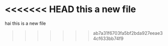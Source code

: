 <<<<<<< HEAD
this a new file
=======
hai this is a new file
>>>>>>> ab7a31f6703fa5bf2bda927eeae34cf633bb74f9
